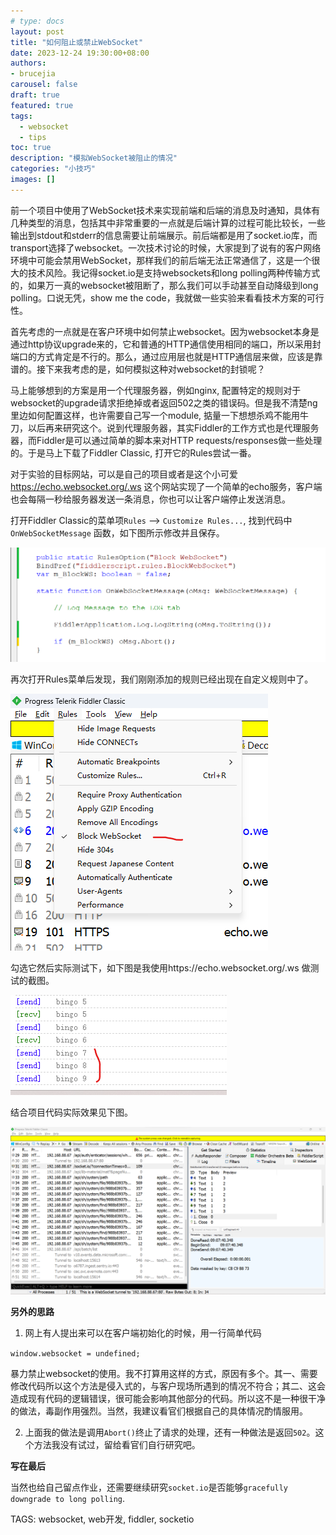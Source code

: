 ```yaml
---
# type: docs 
layout: post
title: "如何阻止或禁止WebSocket"
date: 2023-12-24 19:30:00+08:00
authors:
- brucejia
carousel: false
draft: true
featured: true
tags: 
  - websocket
  - tips
toc: true
description: "模拟WebSocket被阻止的情况"
categories: "小技巧"
images: []
---
```


前一个项目中使用了WebSocket技术来实现前端和后端的消息及时通知，具体有几种类型的消息，包括其中非常重要的一点就是后端计算的过程可能比较长，一些输出到stdout和stderr的信息需要让前端展示。前后端都是用了socket.io库，而transport选择了websocket。一次技术讨论的时候，大家提到了说有的客户网络环境中可能会禁用WebSocket，那样我们的前后端无法正常通信了，这是一个很大的技术风险。我记得socket.io是支持websockets和long polling两种传输方式的，如果万一真的websocket被阻断了，那么我们可以手动甚至自动降级到long polling。口说无凭，show me the code，我就做一些实验来看看技术方案的可行性。

首先考虑的一点就是在客户环境中如何禁止websocket。因为websocket本身是通过http协议upgrade来的，它和普通的HTTP通信使用相同的端口，所以采用封端口的方式肯定是不行的。那么，通过应用层也就是HTTP通信层来做，应该是靠谱的。接下来我考虑的是，如何模拟这种对websocket的封锁呢？

马上能够想到的方案是用一个代理服务器，例如nginx, 配置特定的规则对于websocket的upgrade请求拒绝掉或者返回502之类的错误码。但是我不清楚ng里边如何配置这样，也许需要自己写一个module, 掂量一下想想杀鸡不能用牛刀，以后再来研究这个。说到代理服务器，其实Fiddler的工作方式也是代理服务器，而Fiddler是可以通过简单的脚本来对HTTP requests/responses做一些处理的。于是马上下载了Fiddler Classic, 打开它的Rules尝试一番。

对于实验的目标网站，可以是自己的项目或者是这个小可爱 https://echo.websocket.org/.ws 这个网站实现了一个简单的echo服务，客户端也会每隔一秒给服务器发送一条消息，你也可以让客户端停止发送消息。

打开Fiddler Classic的菜单项`Rules` --> `Customize Rules...`, 找到代码中 `OnWebSocketMessage` 函数，如下图所示修改并且保存。

![fiddler-code-block-ws](fiddler-1.png#center)

再次打开Rules菜单后发现，我们刚刚添加的规则已经出现在自定义规则中了。

![fiddler-ui-rules-block-ws](feature.png#center)


勾选它然后实际测试下，如下图是我使用https://echo.websocket.org/.ws 做测试的截图。


![echo-server](ws-blocked.png#center)

结合项目代码实际效果见下图。

![fiddler-ui-show-ws](fiddler-0.png#center)


**另外的思路**

1. 网上有人提出来可以在客户端初始化的时候，用一行简单代码
 
 ```window.websocket = undefined;```

 暴力禁止websocket的使用。我不打算用这样的方式，原因有多个。其一、需要修改代码所以这个方法是侵入式的，与客户现场所遇到的情况不符合；其二、这会造成现有代码的逻辑错误，很可能会影响其他部分的代码。所以这不是一种很干净的做法，毒副作用强烈。当然，我建议看官们根据自己的具体情况酌情服用。

2. 上面我的做法是调用`Abort()`终止了请求的处理，还有一种做法是返回`502`。这个方法我没有试过，留给看官们自行研究吧。


**写在最后**

当然也给自己留点作业，还需要继续研究`socket.io`是否能够`gracefully downgrade to long polling`.


TAGS: websocket, web开发, fiddler, socketio


